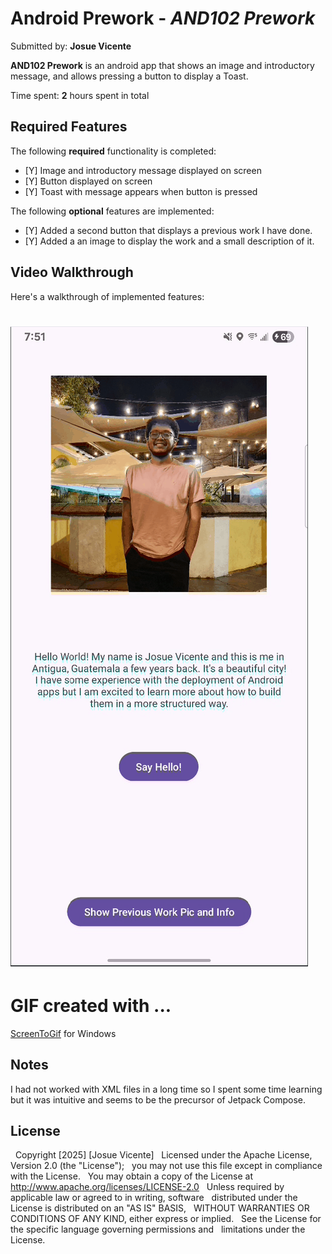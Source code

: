 # Android Prework - *AND102 Prework*

Submitted by: **Josue Vicente**

**AND102 Prework** is an android app that shows an image and introductory message, and allows pressing a button to display a Toast. 
 

Time spent: **2** hours spent in total
 

## Required Features
 

The following **required** functionality is completed:


* [Y] Image and introductory message displayed on screen
* [Y] Button displayed on screen
* [Y] Toast with message appears when button is pressed 


The following **optional** features are implemented:
 

* [Y] Added a second button that displays a previous work I have done.
* [Y] Added a an image to display the work and a small description of it.


## Video Walkthrough

Here's a walkthrough of implemented features:

# <img src='AND102 Prework.gif' title='Video Walkthrough' width='' alt='Video Walkthrough' />

# GIF created with ...  

[ScreenToGif](https://www.screentogif.com/) for Windows 

## Notes

I had not worked with XML files in a long time so I spent some time learning but it was intuitive 
and seems to be the precursor of Jetpack Compose. 


## License

&nbsp;   Copyright \[2025] \[Josue Vicente]
&nbsp;   Licensed under the Apache License, Version 2.0 (the "License");
&nbsp;   you may not use this file except in compliance with the License.
&nbsp;   You may obtain a copy of the License at
&nbsp;       http://www.apache.org/licenses/LICENSE-2.0
&nbsp;   Unless required by applicable law or agreed to in writing, software
&nbsp;   distributed under the License is distributed on an "AS IS" BASIS,
&nbsp;   WITHOUT WARRANTIES OR CONDITIONS OF ANY KIND, either express or implied.
&nbsp;   See the License for the specific language governing permissions and
&nbsp;   limitations under the License.

